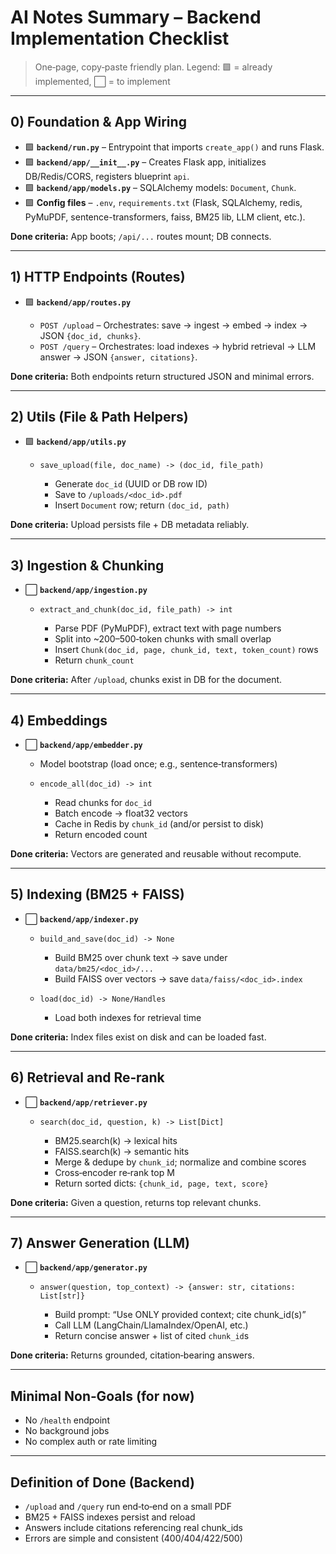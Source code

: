 # AI Notes Summary – Backend Implementation Checklist

> One‑page, copy‑paste friendly plan.
> Legend: 🟩 = already implemented, ⬜ = to implement

---

## 0) Foundation & App Wiring

* 🟩 **`backend/run.py`** – Entrypoint that imports `create_app()` and runs Flask.
* 🟩 **`backend/app/__init__.py`** – Creates Flask app, initializes DB/Redis/CORS, registers blueprint `api`.
* 🟩 **`backend/app/models.py`** – SQLAlchemy models: `Document`, `Chunk`.
* 🟩 **Config files** – `.env`, `requirements.txt` (Flask, SQLAlchemy, redis, PyMuPDF, sentence-transformers, faiss, BM25 lib, LLM client, etc.).

**Done criteria:** App boots; `/api/...` routes mount; DB connects.

---

## 1) HTTP Endpoints (Routes)

* 🟩 **`backend/app/routes.py`**

  * `POST /upload` – Orchestrates: save → ingest → embed → index → JSON `{doc_id, chunks}`.
  * `POST /query` – Orchestrates: load indexes → hybrid retrieval → LLM answer → JSON `{answer, citations}`.

**Done criteria:** Both endpoints return structured JSON and minimal errors.

---

## 2) Utils (File & Path Helpers)

* 🟩 **`backend/app/utils.py`**

  * `save_upload(file, doc_name) -> (doc_id, file_path)`

    * Generate `doc_id` (UUID or DB row ID)
    * Save to `/uploads/<doc_id>.pdf`
    * Insert `Document` row; return `(doc_id, path)`

**Done criteria:** Upload persists file + DB metadata reliably.

---

## 3) Ingestion & Chunking

* ⬜ **`backend/app/ingestion.py`**

  * `extract_and_chunk(doc_id, file_path) -> int`

    * Parse PDF (PyMuPDF), extract text with page numbers
    * Split into ~200–500‑token chunks with small overlap
    * Insert `Chunk(doc_id, page, chunk_id, text, token_count)` rows
    * Return `chunk_count`

**Done criteria:** After `/upload`, chunks exist in DB for the document.

---

## 4) Embeddings

* ⬜ **`backend/app/embedder.py`**

  * Model bootstrap (load once; e.g., sentence‑transformers)
  * `encode_all(doc_id) -> int`

    * Read chunks for `doc_id`
    * Batch encode → float32 vectors
    * Cache in Redis by `chunk_id` (and/or persist to disk)
    * Return encoded count

**Done criteria:** Vectors are generated and reusable without recompute.

---

## 5) Indexing (BM25 + FAISS)

* ⬜ **`backend/app/indexer.py`**

  * `build_and_save(doc_id) -> None`

    * Build BM25 over chunk text → save under `data/bm25/<doc_id>/...`
    * Build FAISS over vectors → save `data/faiss/<doc_id>.index`
  * `load(doc_id) -> None/Handles`

    * Load both indexes for retrieval time

**Done criteria:** Index files exist on disk and can be loaded fast.

---

## 6) Retrieval and Re‑rank

* ⬜ **`backend/app/retriever.py`**

  * `search(doc_id, question, k) -> List[Dict]`

    * BM25.search(k) → lexical hits
    * FAISS.search(k) → semantic hits
    * Merge & dedupe by `chunk_id`; normalize and combine scores
    * Cross‑encoder re‑rank top M
    * Return sorted dicts: `{chunk_id, page, text, score}`

**Done criteria:** Given a question, returns top relevant chunks.

---

## 7) Answer Generation (LLM)

* ⬜ **`backend/app/generator.py`**

  * `answer(question, top_context) -> {answer: str, citations: List[str]}`

    * Build prompt: “Use ONLY provided context; cite chunk_id(s)”
    * Call LLM (LangChain/LlamaIndex/OpenAI, etc.)
    * Return concise answer + list of cited `chunk_id`s

**Done criteria:** Returns grounded, citation‑bearing answers.

---

## Minimal Non‑Goals (for now)

* No `/health` endpoint
* No background jobs
* No complex auth or rate limiting

---

## Definition of Done (Backend)

* `/upload` and `/query` run end‑to‑end on a small PDF
* BM25 + FAISS indexes persist and reload
* Answers include citations referencing real chunk_ids
* Errors are simple and consistent (400/404/422/500)
